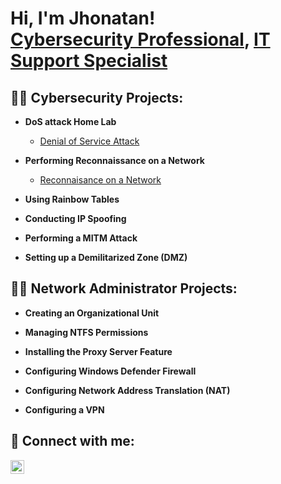 <h1>Hi, I'm Jhonatan! <br/><a href="https://www.linkedin.com/in/jhonatan-oyola/">Cybersecurity Professional</a>, <a href="https://www.linkedin.com/in/jhonatan-oyola/">IT Support Specialist</a>

<h2>👨‍💻 Cybersecurity Projects:</h2>

- <b>DoS attack Home Lab</b>
  - [Denial of Service Attack](https://github.com/JhonatanOP/DoSAttackLab)

- <b>Performing Reconnaissance on a Network </b>
  - [Reconnaisance on a Network](https://github.com/JhonatanOP/PerformingReconnaisance)
- <b>Using Rainbow Tables</b>

- <b>Conducting IP Spoofing</b>

- <b>Performing a MITM Attack</b>

- <b>Setting up a Demilitarized Zone (DMZ)</b>

<h2>👨‍💻 Network Administrator Projects: </h2>

- <b>Creating an Organizational Unit</b>

- <b>Managing NTFS Permissions</b>

- <b>Installing the Proxy Server Feature</b>

- <b>Configuring Windows Defender Firewall</b>

- <b>Configuring Network Address Translation (NAT)</b>

- <b>Configuring a VPN</b>

<h2> 🤳 Connect with me:</h2>

[<img align="left" alt="JoshMadakor | LinkedIn" width="22px" src="https://cdn.jsdelivr.net/npm/simple-icons@v3/icons/linkedin.svg" />][linkedin]


[linkedin]: [https://www.linkedin.com/in/jhonatan-oyola/]

<!--
-->

